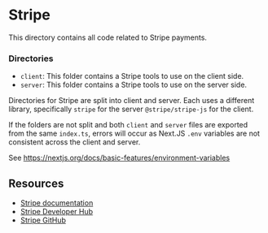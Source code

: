 # Stripe

This directory contains all code related to Stripe payments.

### Directories

- `client`: This folder contains a Stripe tools to use on the client side.
- `server`: This folder contains a Stripe tools to use on the server side.

Directories for Stripe are split into client and server. Each uses a different library, specifically `stripe` for the server `@stripe/stripe-js` for the client.

If the folders are not split and both `client` and `server` files are exported from the same `index.ts`, errors will occur as Next.JS `.env` variables are not consistent across the client and server.

See https://nextjs.org/docs/basic-features/environment-variables

## Resources

- [Stripe documentation](https://stripe.com/docs)
- [Stripe Developer Hub](https://developers.stripe.com)
- [Stripe GitHub](https://github.com/stripe)
